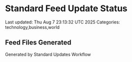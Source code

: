 # Standard Feed Update Status
Last updated: Thu Aug  7 23:13:32 UTC 2025
Categories: technology,business,world

## Feed Files Generated

Generated by Standard Updates Workflow
